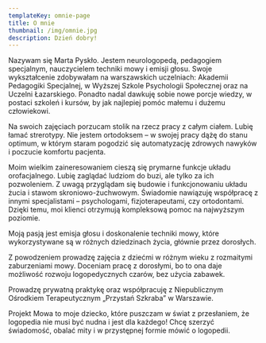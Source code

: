 ```yaml
---
templateKey: omnie-page
title: O mnie
thumbnail: /img/omnie.jpg
description: Dzień dobry!
---
```

Nazywam się Marta Pyskło. Jestem neurologopedą, pedagogiem specjalnym, nauczycielem techniki mowy i emisji głosu. Swoje wykształcenie zdobywałam na warszawskich uczelniach: Akademii Pedagogiki Specjalnej, w Wyższej Szkole Psychologii Społecznej oraz na Uczelni Łazarskiego. Ponadto nadal dawkuję sobie nowe porcje wiedzy, w postaci szkoleń i kursów, by jak najlepiej pomóc małemu i dużemu człowiekowi.

Na swoich zajęciach porzucam stolik na rzecz pracy z całym ciałem. Lubię łamać strerotypy. Nie jestem ortodoksem – w swojej pracy dążę do stanu optimum, w którym staram pogodzić się automatyzację zdrowych nawyków i poczucie komfortu pacjenta. 

Moim wielkim zaineresowaniem cieszą się prymarne funkcje układu orofacjalnego. Lubię zaglądać ludziom do buzi, ale tylko za ich pozwoleniem. Z uwagą przyglądam się budowie i funkcjonowaniu układu żucia i stawom skroniowo-żuchwowym. Świadomie nawiązuję współpracę z innymi specjalistami – psychologami, fizjoterapeutami, czy ortodontami. Dzięki temu, moi klienci otrzymują kompleksową pomoc na najwyższym poziomie. 

Moją pasją jest emisja głosu i doskonalenie techniki mowy, które wykorzystywane są w różnych dziedzinach życia, głównie przez dorosłych.

Z powodzeniem prowadzę zajęcia z dziećmi w różnym wieku z rozmaitymi zaburzeniami mowy. Doceniam pracę z dorosłymi, bo to ona daje możliwość rozwoju logopedycznych czarów, bez użycia zabawek. 

Prowadzę prywatną praktykę oraz współpracuję z Niepublicznym Ośrodkiem Terapeutycznym „Przystań Szkraba” w Warszawie. 

Projekt Mowa to moje dziecko, które puszczam w świat z przesłaniem, że logopedia nie musi być nudna i jest dla każdego! Chcę szerzyć świadomość, obalać mity i w przystępnej formie mówić o logopedii.
